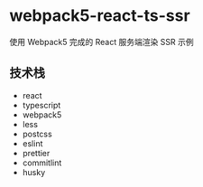 # webpack5-react-ts-ssr

使用 Webpack5 完成的 React 服务端渲染 SSR 示例

## 技术栈

- react
- typescript
- webpack5
- less
- postcss
- eslint
- prettier
- commitlint
- husky
